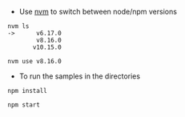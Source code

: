 - Use [nvm](https://github.com/nvm-sh/nvm) to switch between node/npm versions
```
nvm ls
->      v6.17.0
        v8.16.0
       v10.15.0
```

```
nvm use v8.16.0
```

- To run the samples in the directories

```
npm install
```

```
npm start
```

